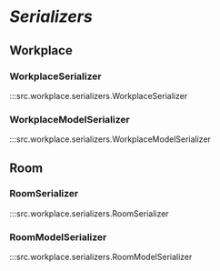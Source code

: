 # ***Serializers***

## Workplace

### WorkplaceSerializer
:::src.workplace.serializers.WorkplaceSerializer

### WorkplaceModelSerializer
:::src.workplace.serializers.WorkplaceModelSerializer

## Room

### RoomSerializer
:::src.workplace.serializers.RoomSerializer

### RoomModelSerializer
:::src.workplace.serializers.RoomModelSerializer
